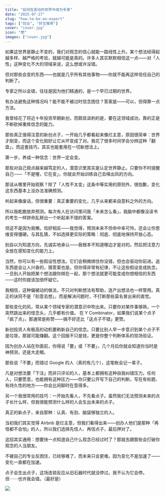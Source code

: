 ```yaml
---
title: "如何在变动的世界中成为专家"
date: "2025-07-27"
slug: "how-to-be-an-expert"
tags: ["创业", "好文推荐"]
cover: "cover.jpg"
icon: "😎"
images: ["cover.jpg"]
---
```

如果这世界是静止不变的，我们对观念的信心就能一路线性上升。某个想法经得起越多样、越严格的考验，就越可能是真的。许多人其实默默相信这一点——对「人性」这种变化不大的领域来说，这么想或许没错。



但对那些会变的东西——也就是几乎所有其他事物——你就不能再这样信任自己的判断了。



专家之所以会错，往往是因为他们精通的，是一个早已过期的世界。



有办法避免这种情况吗？能不能不被过时信念困住？答案是——可以，但得靠一点方法。



我曾经花了将近十年投资早期新创，而颇具讽刺的是，要在这领域成功，靠的正是不断砍掉重练信念的能力。



那些真正值得注意的新创点子，一开始几乎都看起来像烂主意，原因很简单：世界才刚变，而这个变化刚好让它从坏变成了对。我花了很多时间学会分辨这种「翻盘」，而这套技巧，其实也能套用在一切新想法上。



第一步，养成一种信念：世界一定会变。



那些对自己观点越来越笃定的人，潜意识里其实是认定世界静止。只要你不时提醒自己——「不是喔，它在变」，你就会开始训练自己去嗅出风的方向。



那该从哪里开始观察？除了「人性不太变」这条中等实用的原则外，很抱歉，变化这东西基本上没办法准确预测。



听起来像废话，但很重要：真正重要的变化，几乎从来都来自意料之外的方向。



所以我乾脆放弃预测。每次有人在访问里问我「未来怎么看」，我脑中都像没读书的考生一样拼命乱掰出一个听起来不错的答案。



但这不是因为我懒。恰好相反——我觉得，预测未来不但命中率可怜，还会让你思维变得僵硬。与其乱猜，不如选择更实际的策略：彻底、彻底地保持开放心态。



别自以为知道方向，先诚实地承认——我根本不知道哪边才是对的。然后把注意力全放在感知变化的能力上。



当然，你可以有一些假设性想法。它们会稍微绑住你没错，但也会驱动你前进。追东西是会让人兴奋的，猜答案也是。但你得非常有纪律，不让这些假设变成执念。
一旦别人开始把某个想法跟你绑在一起，那个想法就更可能变成你想相信的东西——这时你就该加倍怀疑它。



我相信，这种偏被动的做法，不只对判断想法有帮助，连产出想法也一样管用。真正的诀窍不是「刻意去想」，而是解决问题时，不打断那些莫名冒出来的直觉。



那些变化的风，常从某个领域专家的潜意识中吹出来。只要你对某件事够熟，一个突然跳出来的怪念头，几乎都有价值。
在 Y Combinator，如果我们说某个点子「疯了点」，那通常是称赞——搞不好还比「这点子不错」更赞。



新创投资人有极高的动机要刷新自己的信念。只要比别人早一步意识到某个点子不是垃圾，那就可能赚翻。这个回报不只是钱，更是你整个判断体系的现场验证。



因为创办人站在你面前，你得说「要」或「不要」，几个月后你就会知道你当时是神预测，还是大走眼。



那些说「不要」而错过 Google 的人（真的有几个），这笔帐会记一辈子。



凡是对想法要「下注」而非只评论的人，基本上都拥有这种自我纠错压力。任何人，只要愿意，也能拥有这种压力——你只要公开写下自己的判断。写在有标题、有持久性的地方——你会比闲聊时在意得多。



另一个我很常用的技巧：一开始先看人，不先看点子。虽然我们无法预测未来的点子长什么样，但我很能预测什么样的人会生出未来的点子。



真正的新点子，来自那种：认真、有劲、脑袋够独立的人。



当初我们其实觉得 Airbnb 是烂主意，但我们看得出来——创办人他们是那种「再怪都不会怕」的人，所以我们选择先信人、再信点子，最后押对了。



这招其实通用：想要快一点知道自己什么观念已经过时了？那就去跟那些会打破你观念的人当朋友。



不被自己的专业反困住，已经够难了，而未来只会更难。因为变化不是加速了——变化一直都在加速。



点子会生出点子，这场连锁反应从旧石器时代就没停过。我不认为它会停。
但⋯⋯也许我会错。（最好是）




![](https://prod-files-secure.s3.us-west-2.amazonaws.com/112d0858-5090-4d34-a606-b75eb8d65fd2/46476355-9cf3-4e99-9b7a-3531bc426380/1000202064.png?X-Amz-Algorithm=AWS4-HMAC-SHA256&X-Amz-Content-Sha256=UNSIGNED-PAYLOAD&X-Amz-Credential=ASIAZI2LB46664H3CJTF%2F20250904%2Fus-west-2%2Fs3%2Faws4_request&X-Amz-Date=20250904T234300Z&X-Amz-Expires=3600&X-Amz-Security-Token=IQoJb3JpZ2luX2VjEP%2F%2F%2F%2F%2F%2F%2F%2F%2F%2F%2FwEaCXVzLXdlc3QtMiJHMEUCIQCnbDjf4ysTvaHh8Xz6w6khFuQ9f2x20Syl8UKufx%2FEugIgKElKo8t%2F3ma4uSZUFOMSoYipRY44NnxBWUmNruGQbuEq%2FwMIaBAAGgw2Mzc0MjMxODM4MDUiDF3znBCybyOwy0HE%2BCrcA3KYTvDf88MkLRuRTWb1uNUIBNa29dCdZrZ2LVgq4arXJIXZvwgHJF3Fu9RrIq7dtiRV4RIJad9RDFu9x5jP9rMyJUWMI5kGJ32kmrTp1H%2BpHY7kaNyD7A%2B6Mi%2B%2FbnptPEtS4y9GrHiySjun1NWwL5g%2FSjsR%2Fs6HN5S9MaZse6PFOf3yKKXwaYSEcYY%2Fyx1%2F9giw6md1%2FOVtyKQacb9NXEdRPQjqod1x2Hf0YWtqiuMtoMZ3OxtVzK2Lpu2Mr2EJMdLhVtRg94wSjDLFyBaejfpCvjpEJPRtbJQQEiyCzzurMYeBo%2BdtpoXUqdEOCcsxXIzcttBX71TqYqOV0P2ApfJUQ%2BpckHrG5m9JKUhxX5ZqJ2uitRmhEjHc8ayjCqgZAsOcLZTTAONQVUEEgutA1thVJT47P7mqvIhadtqjkI9bI39gHknMdVfaKejbkhQEdr6MZiK%2FJisA7QaqgW7NKv4%2FJvH8eGPalKM%2FWaizH5%2F5q61Sr%2B72WMXPa4upSSf6fhWO3Lz4py5HAaF7ovRbV6QtVzGK3n%2FPuorn%2FJmXUcndp6jd5bYbYv1svAB4krUx0d%2FeIaXoTsdXIZWVXS53KBIWVtg0g%2B9k2g6gvYLHmgzjICb6JRfWukxH0qKpMKK56MUGOqUBCjvXYdAkkBkMc93qGU8yhyClevJgsNFbIxk%2FzC4HwKtWGvh944IEZ3xtg4mGOXU8NrE2ikxlETGo%2FMJygYJy%2Boa8Gh17n4gPuJ%2BLfNLBpZ64QdPQkLRLvXo1b7A2nZGpJmOTKCkHSX5Swvcv5I5rj2JPIBmKsRP7vN7jjfO%2F7GxqIWXjaTQO5bhgA8j1ouaikyC5QjwuwHgtak3HCOYmdMAPU565&X-Amz-Signature=545c8b3bb9f1242ce0d18855fec06d3f7fa2c38a0169d3734c8b91cff58450da&X-Amz-SignedHeaders=host&x-amz-checksum-mode=ENABLED&x-id=GetObject)

